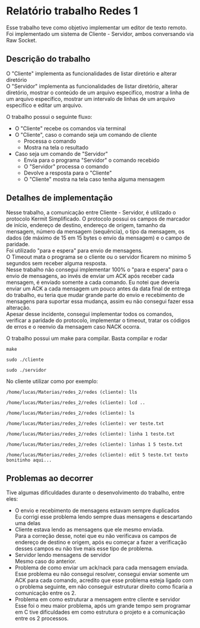# Relatório trabalho Redes 1

Esse trabalho teve como objetivo implementar um editor de texto remoto. Foi implementado um sistema de Cliente - Servidor, ambos conversando via Raw Socket.

## Descrição do trabalho

O "Cliente" implementa as funcionalidades de listar diretório e alterar diretório  
O "Servidor" implementa as funcionalidades de listar diretório, alterar diretório, mostrar o conteúdo de um arquivo especifíco,  mostrar a linha de um arquivo específico, mostrar um intervalo de linhas de um arquivo especifíco e editar um arquivo.

O trabalho possui o seguinte fluxo:

- O "Cliente" recebe os comandos via terminal
- O "Cliente", caso o comando seja um comando de cliente
  - Processa o comando
  - Mostra na tela o resultado
- Caso seja um comando de "Servidor"
  - Envia para o programa "Servidor" o comando recebido
  - O "Servidor" processa o comando
  - Devolve a resposta para o "Cliente"
  - O "Cliente" mostra na tela caso tenha alguma mensagem



## Detalhes de implementação

Nesse trabalho, a comunicação entre Cliente - Servidor, é utilizado o protocolo Kermit Simplificado. O protocolo possui os campos de marcador de início, endereço de destino, endereço de origem, tamanho da mensagem, número da mensagem (sequência), o tipo da mensagem, os dados (de máximo de 15 em 15 bytes o envio da mensagem) e o campo de paridade.  
Foi utilizado "para e espera" para envio de mensagens.  
O Timeout mata o programa se o cliente ou o servidor ficarem no minimo 5 segundos sem receber alguma resposta.  
Nesse trabalho não consegui implementar 100% o "para e espera" para o envio de mensagens, ao invés de enviar um ACK após receber cada mensagem, é enviado somente a cada comando. Eu notei que deveria enviar um ACK a cada mensagem um pouco antes da data final de entrega do trabalho, eu teria que mudar grande parte do envio e recebimento de mensagens para suportar essa mudança, assim eu não consegui fazer essa alteração.  
Apesar desse incidente, consegui implementar todos os comandos, verificar a paridade do protocolo, implementar o timeout, tratar os códigos de erros e o reenvio da mensagem caso NACK ocorra.



O trabalho possui um make para compilar.
Basta compilar e rodar

```
make
```



```
sudo ./cliente
```

```
sudo ./servidor
```



No cliente utilizar como por exemplo:

```
/home/lucas/Materias/redes_2/redes (cliente): lls
```

```
/home/lucas/Materias/redes_2/redes (cliente): lcd ..
```

```
/home/lucas/Materias/redes_2/redes (cliente): ls
```

```
/home/lucas/Materias/redes_2/redes (cliente): ver teste.txt
```

```
/home/lucas/Materias/redes_2/redes (cliente): linha 1 teste.txt
```

```
/home/lucas/Materias/redes_2/redes (cliente): linhas 1 5 teste.txt
```

```
/home/lucas/Materias/redes_2/redes (cliente): edit 5 teste.txt texto bonitinho aqui...
```



## Problemas ao decorrer

Tive algumas dificuldades durante o desenvolvimento do trabalho, entre eles:

- O envio e recebimento de mensagens estavam sempre duplicados  
  Eu corrigi esse problema lendo sempre duas mensagens e descartando uma delas  
- Cliente estava lendo as mensagens que ele mesmo enviada.  
  Para a correção desse, notei que eu não verificava os campos de endereço de destino e origem, após eu começar a fazer a verificação desses campos eu não tive mais esse tipo de problema.  
- Servidor lendo mensagens de servidor  
  Mesmo caso do anterior.  
- Problema de como enviar um ack/nack para cada mensagem enviada.  
  Esse problema eu não consegui resolver, consegui enviar somente um ACK para cada comando, acredito que esse problema esteja ligado com o problema seguinte, em não conseguir estruturar direito como ficaria a comunicação entre os 2.  
- Problema em como estruturar a mensagem entre cliente e servidor  
  Esse foi o meu maior problema, após um grande tempo sem programar em C tive dificuldades em como estrutura o projeto e a comunicação entre os 2 processos.
